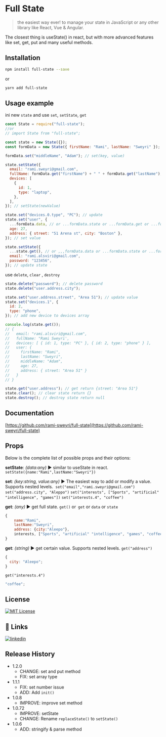 # Full State

> the easiest way ever! to manage your state in JavaScript or any other library like React, Vue & Angular.

The closest thing is useState() in react, but with more advanced features like set, get, put and many useful methods.

## Installation

```sh
npm install full-state --save
```

or

```sh
yarn add full-state
```

## Usage example

ini new `state` and use `set`, `setState`, `get`

```jsx
const State = require("full-state");
//or
// import State from "full-state";

const state = new State({});
const formData = new State({ firstName: "Rami", lastName: "Sweyri" });

formData.set("middleName", "Adam"); // set(key, value)

state.setState({
  email: "rami.sweyri@gmail.com",
  fullName: formData.get("firstName") + " " + formData.get("lastName"),
  devices: [
    {
      id: 1,
      type: "laptop",
    },
  ],
}); // setState(newValue)

state.set("devices.0.type", "PC"); // update
state.set("user", {
  ...formData.data, // or ...formData.state or ...formData.get or ...formData.get()
  age: 27,
  address: { street: "51 Arena st", city: "Boston" },
}); // set value

state.setState({
  ...state.get(), // or ,,,formData.data or ...formData.state or ...formData.get or ...formData.get()
  email: "rami.alsviri@gmail.com",
  password: "123456",
}); // update state
```

use `delete`, `clear` , `destroy`

```jsx
state.delete("password"); // delete password
state.delete("user.address.city");

state.set("user.address.street", "Area 51"); // update value
state.set("devices.1", {
  id: 2,
  type: "phone",
}); // add new device to devices array

console.log(state.get());
// {
//   email: "rami.alsviri@gmail.com",
//   fullName: "Rami Sweyri',
//   devices: [ { id: 1, type: "PC" }, { id: 2, type: "phone" } ],
//   user: {
//     firstName: "Rami",
//     lastName: "Sweyri",
//     middleName: "Adam",
//     age: 27,
//     address: { street: "Area 51" }
//   }
// }

state.get("user.address"); // get return {street: "Area 51"}
state.clear(); // clear state return {}
state.destroy(); // destroy state return null
```

## Documentation

[https://github.com/rami-sweyri/full-state](https://github.com/rami-sweyri/full-state)

## Props

Below is the complete list of possible props and their options:

**setState**: _(data:any)_ ▶︎ similar to useState in react.
`setState({name:"Rami",lastName:"Sweyri"})`

**set**: _(key:string, value:any)_ ▶ The easiest way to add or modify a value. Supports nested levels.
︎ `set("email","rami.sweyri@gmail.com")`  
`set("address.city", "Aleppo")`
`set("interests", ["Sports", "artificial" "intelligence", "games"])`
`set("interests.4", "coffee")`

**get**: _(any)_ ▶︎ get full state.
`get()` or` get` or `data` or `state`

```jsx
{
    name:"Rami",
    lastName:"Sweyri",
    address: {city:"Aleepo"},
    interests, ["Sports", "artificial" "intelligence", "games", "coffee"]
}
```

**get**: _(string)_ ▶︎ get certain value. Supports nested levels.
`get("address")`

```jsx
{
  city: "Aleepo";
}
```

`get("interests.4")`

```jsx
"coffee";
```

## License

[![MIT License](https://img.shields.io/badge/License-MIT-green.svg)](https://choosealicense.com/licenses/mit/)

## 🔗 Links

[![linkedin](https://img.shields.io/badge/linkedin-0A66C2?style=for-the-badge&logo=linkedin&logoColor=white)](https://www.linkedin.com/in/rami-sweyri/)

## Release History

- 1.2.0
  - CHANGE: set and put method
  - FIX: set array type
- 1.1.1
  - FIX: set number issue
  - ADD: Add `init()`
- 1.0.8
  - IMPROVE: improve set method
- 1.0.72
  - IMPROVE: setState
  - CHANGE: Rename `replaceState()` to `setState()`
- 1.0.6
  - ADD: stringify & parse method
